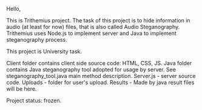 Hello,

This is Trithemius project. The task of this project is to hide information in audio (at least for now) files, that is also called Audio Steganography. Trithemius uses Node.js to implement server and Java to implement steganography process.

This project is University task.

Client folder contains client side source code: HTML, CSS, JS.
Java folder contains Java steganography tool adopted for usage by server. See steganography_tool.java main method description.
Server.js - server source code.
Uploads - folder for user's upload.
Results - Made by java result files will be here.

Project status: frozen. 
